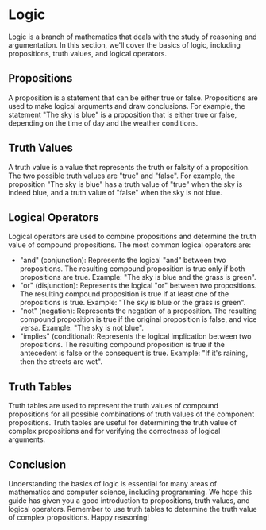 # Logic

Logic is a branch of mathematics that deals with the study of reasoning and argumentation. In this section, we'll cover the basics of logic, including propositions, truth values, and logical operators.

## Propositions

A proposition is a statement that can be either true or false. Propositions are used to make logical arguments and draw conclusions. For example, the statement "The sky is blue" is a proposition that is either true or false, depending on the time of day and the weather conditions.

## Truth Values

A truth value is a value that represents the truth or falsity of a proposition. The two possible truth values are "true" and "false". For example, the proposition "The sky is blue" has a truth value of "true" when the sky is indeed blue, and a truth value of "false" when the sky is not blue.

## Logical Operators

Logical operators are used to combine propositions and determine the truth value of compound propositions. The most common logical operators are:

* "and" (conjunction): Represents the logical "and" between two propositions. The resulting compound proposition is true only if both propositions are true. Example: "The sky is blue and the grass is green".
* "or" (disjunction): Represents the logical "or" between two propositions. The resulting compound proposition is true if at least one of the propositions is true. Example: "The sky is blue or the grass is green".
* "not" (negation): Represents the negation of a proposition. The resulting compound proposition is true if the original proposition is false, and vice versa. Example: "The sky is not blue".
* "implies" (conditional): Represents the logical implication between two propositions. The resulting compound proposition is true if the antecedent is false or the consequent is true. Example: "If it's raining, then the streets are wet".

## Truth Tables

Truth tables are used to represent the truth values of compound propositions for all possible combinations of truth values of the component propositions. Truth tables are useful for determining the truth value of complex propositions and for verifying the correctness of logical arguments.

## Conclusion

Understanding the basics of logic is essential for many areas of mathematics and computer science, including programming. We hope this guide has given you a good introduction to propositions, truth values, and logical operators. Remember to use truth tables to determine the truth value of complex propositions. Happy reasoning!
